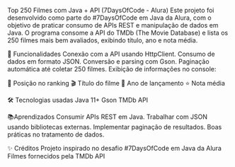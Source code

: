 Top 250 Filmes com Java + API (7DaysOfCode - Alura)
Este projeto foi desenvolvido como parte do #7DaysOfCode em Java da Alura, com o objetivo de praticar consumo de APIs REST e manipulação de dados em Java.
O programa consome a API do TMDb (The Movie Database) e lista os 250 filmes mais bem avaliados, exibindo título, ano e nota média.

🚀 Funcionalidades
Conexão com a API usando HttpClient.
Consumo de dados em formato JSON.
Conversão e parsing com Gson.
Paginação automática até coletar 250 filmes.
Exibição de informações no console:

📌 Posição no ranking
🎬 Título do filme
📅 Ano de lançamento
⭐ Nota média

🛠️ Tecnologias usadas
Java 11+
Gson
TMDb API



📚Aprendizados
Consumir APIs REST em Java.
Trabalhar com JSON usando bibliotecas externas.
Implementar paginação de resultados.
Boas práticas no tratamento de dados.

✨ Créditos
Projeto inspirado no desafio #7DaysOfCode em Java da Alura
Filmes fornecidos pela TMDb API
